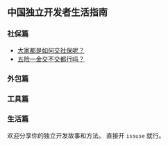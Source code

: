 ## 中国独立开发者生活指南

### 社保篇

- [大家都是如何交社保呢？](https://github.com/martinageradams/chinese-independent-developer-tips/issues/1)
- [五险一金交不交都行吗？](https://www.zhihu.com/question/61657457)

### 外包篇

### 工具篇

### 生活篇

欢迎分享你的独立开发故事和方法。
直接开 `issuse` 就行。 
